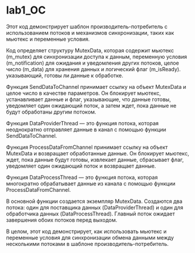 # lab1_OC
Этот код демонстрирует шаблон производитель-потребитель с использованием потоков и механизмов синхронизации, таких как мьютекс и переменные условия.

Код определяет структуру MutexData, которая содержит мьютекс (m_mutex) для синхронизации доступа к данным, переменную условия (m_notification) для ожидания и уведомления других потоков, целое число (m_data) для хранения данных и логический флаг (m_isReady). указывающий, готовы ли данные к обработке.

Функция SendDataToChannel принимает ссылку на объект MutexData и целое число в качестве параметров. Он блокирует мьютекс, устанавливает данные и флаг, указывающие, что данные готовы, уведомляет один ожидающий поток, а затем ждет, пока данные не будут обработаны другим потоком.

Функция DataProviderThread — это функция потока, которая неоднократно отправляет данные в канал с помощью функции SendDataToChannel.

Функция ProcessDataFromChannel принимает ссылку на объект MutexData и возвращает обработанные данные. Он блокирует мьютекс, ждет, пока данные будут готовы, извлекает данные, сбрасывает флаг, уведомляет один ожидающий поток и возвращает данные.

Функция DataProcessThread — это функция потока, которая многократно обрабатывает данные из канала с помощью функции ProcessDataFromChannel.

В основной функции создается экземпляр MutexData. Создаются два потока: один для поставщика данных (DataProviderThread) и один для обработчика данных (DataProcessThread). Главный поток ожидает завершения обоих потоков перед выходом.

В целом, этот код демонстрирует, как использовать мьютекс и переменные условия для синхронизации обмена данными между несколькими потоками в шаблоне производитель-потребитель.
